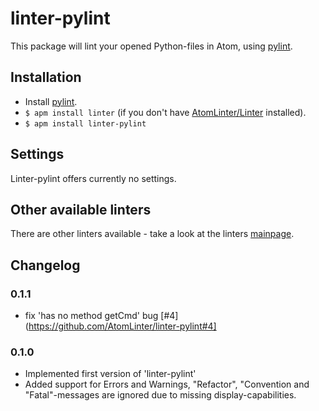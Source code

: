 # linter-pylint

This package will lint your opened Python-files in Atom, using [pylint](http://www.pylint.org/).

## Installation

* Install [pylint](http://www.pylint.org/#install).
* `$ apm install linter` (if you don't have [AtomLinter/Linter](https://github.com/AtomLinter/Linter) installed).
* `$ apm install linter-pylint`

## Settings
Linter-pylint offers currently no settings.

## Other available linters
There are other linters available - take a look at the linters [mainpage](https://github.com/AtomLinter/Linter).

## Changelog

### 0.1.1
 - fix 'has no method getCmd' bug [#4](https://github.com/AtomLinter/linter-pylint#4]
### 0.1.0

 - Implemented first version of 'linter-pylint'
 - Added support for Errors and Warnings, "Refactor", "Convention and "Fatal"-messages are ignored due to missing display-capabilities.
